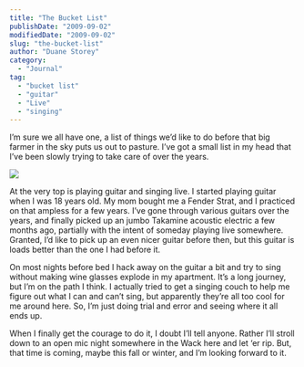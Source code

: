 ```yaml
---
title: "The Bucket List"
publishDate: "2009-09-02"
modifiedDate: "2009-09-02"
slug: "the-bucket-list"
author: "Duane Storey"
category:
  - "Journal"
tag:
  - "bucket list"
  - "guitar"
  - "Live"
  - "singing"
---
```


I’m sure we all have one, a list of things we’d like to do before that big farmer in the sky puts us out to pasture. I’ve got a small list in my head that I’ve been slowly trying to take care of over the years.

![](http://assets.nydailynews.com/img/2007/12/23/alg_bucket-list.jpg)

At the very top is playing guitar and singing live. I started playing guitar when I was 18 years old. My mom bought me a Fender Strat, and I practiced on that ampless for a few years. I’ve gone through various guitars over the years, and finally picked up an jumbo Takamine acoustic electric a few months ago, partially with the intent of someday playing live somewhere. Granted, I’d like to pick up an even nicer guitar before then, but this guitar is loads better than the one I had before it.

On most nights before bed I hack away on the guitar a bit and try to sing without making wine glasses explode in my apartment. It’s a long journey, but I’m on the path I think. I actually tried to get a singing couch to help me figure out what I can and can’t sing, but apparently they’re all too cool for me around here. So, I’m just doing trial and error and seeing where it all ends up.

When I finally get the courage to do it, I doubt I’ll tell anyone. Rather I’ll stroll down to an open mic night somewhere in the Wack here and let ‘er rip. But, that time is coming, maybe this fall or winter, and I’m looking forward to it.